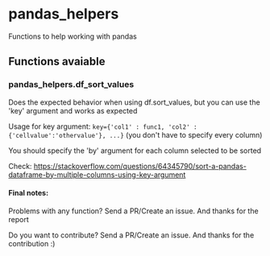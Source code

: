 # pandas_helpers
Functions to help working with pandas

## Functions avaiable
### pandas_helpers.df_sort_values
Does the expected behavior when using df.sort_values, but you can use the 'key' argument and works as expected

Usage for key argument: `key={'col1' : func1, 'col2' : {'cellvalue':'othervalue'}, ...}` (you don't have to specify every column)

You should specify the 'by' argument for each column selected to be sorted

Check: https://stackoverflow.com/questions/64345790/sort-a-pandas-dataframe-by-multiple-columns-using-key-argument


#### Final notes:
Problems with any function? Send a PR/Create an issue. And thanks for the report

Do you want to contribute? Send a PR/Create an issue.  And thanks for the contribution :)

